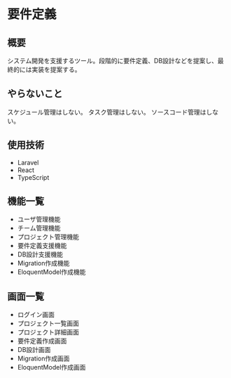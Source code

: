 # 要件定義

## 概要

システム開発を支援するツール。段階的に要件定義、DB設計などを提案し、最終的には実装を提案する。

## やらないこと

スケジュール管理はしない。
タスク管理はしない。
ソースコード管理はしない。

## 使用技術

*   Laravel
*   React
*   TypeScript

## 機能一覧

*   ユーザ管理機能
*   チーム管理機能
*   プロジェクト管理機能
*   要件定義支援機能
*   DB設計支援機能
*   Migration作成機能
*   EloquentModel作成機能

## 画面一覧

*   ログイン画面
*   プロジェクト一覧画面
*   プロジェクト詳細画面
*   要件定義作成画面
*   DB設計画面
*   Migration作成画面
*   EloquentModel作成画面
